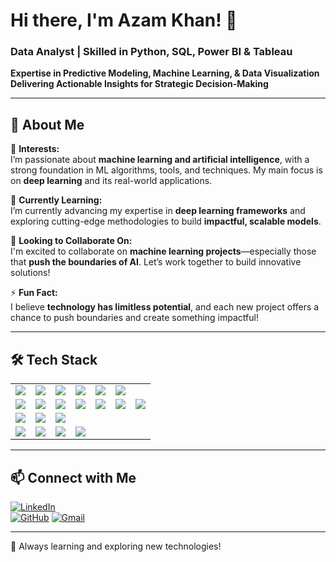 # Hi there, I'm Azam Khan! 👋  

### **Data Analyst | Skilled in Python, SQL, Power BI & Tableau**  
**Expertise in Predictive Modeling, Machine Learning, & Data Visualization**  
**Delivering Actionable Insights for Strategic Decision-Making**  

---

## 🚀 **About Me**  

👀 **Interests:**  
I’m passionate about **machine learning and artificial intelligence**, with a strong foundation in ML algorithms, tools, and techniques. My main focus is on **deep learning** and its real-world applications.  

🌱 **Currently Learning:**  
I’m currently advancing my expertise in **deep learning frameworks** and exploring cutting-edge methodologies to build **impactful, scalable models**.  

💞️ **Looking to Collaborate On:**  
I'm excited to collaborate on **machine learning projects**—especially those that **push the boundaries of AI**. Let’s work together to build innovative solutions!  

⚡ **Fun Fact:**  
I believe **technology has limitless potential**, and each new project offers a chance to push boundaries and create something impactful!  

---

## 🛠 **Tech Stack**  

<table>
  <tr>
    <td align="center"><img src="https://img.shields.io/badge/Python-3776AB?style=for-the-badge&logo=python&logoColor=white"></td>
    <td align="center"><img src="https://img.shields.io/badge/SQL-4479A1?style=for-the-badge&logo=postgresql&logoColor=white"></td>
    <td align="center"><img src="https://img.shields.io/badge/Power%20BI-F2C811?style=for-the-badge&logo=powerbi&logoColor=black"></td>
    <td align="center"><img src="https://img.shields.io/badge/Tableau-E97627?style=for-the-badge&logo=tableau&logoColor=white"></td>
    <td align="center"><img src="https://img.shields.io/badge/Excel-217346?style=for-the-badge&logo=microsoft-excel&logoColor=white"></td>
    <td align="center"><img src="https://img.shields.io/badge/DAX-0052CC?style=for-the-badge&logo=powerbi&logoColor=white"></td>
  </tr>
  <tr>
    <td align="center"><img src="https://img.shields.io/badge/NumPy-013243?style=for-the-badge&logo=numpy&logoColor=white"></td>
    <td align="center"><img src="https://img.shields.io/badge/Pandas-150458?style=for-the-badge&logo=pandas&logoColor=white"></td>
    <td align="center"><img src="https://img.shields.io/badge/Matplotlib-008080?style=for-the-badge&logo=matplotlib&logoColor=white"></td>
    <td align="center"><img src="https://img.shields.io/badge/Flask-000000?style=for-the-badge&logo=flask&logoColor=white"></td>
    <td align="center"><img src="https://img.shields.io/badge/Seaborn-008080?style=for-the-badge&logo=python&logoColor=white"></td>
    <td align="center"><img src="https://img.shields.io/badge/Scikit%20Learn-F7931E?style=for-the-badge&logo=scikitlearn&logoColor=white"></td>
    <td align="center"><img src="https://img.shields.io/badge/Machine%20Learning-FF6F00?style=for-the-badge&logo=scikitlearn&logoColor=white"></td>
  </tr>
  <tr>
    <td align="center"><img src="https://img.shields.io/badge/AWS-232F3E?style=for-the-badge&logo=amazonaws&logoColor=white"></td>
    <td align="center"><img src="https://img.shields.io/badge/Git-F05032?style=for-the-badge&logo=git&logoColor=white"></td>
    <td align="center"><img src="https://img.shields.io/badge/GitHub-181717?style=for-the-badge&logo=github&logoColor=white"></td>
  </tr>
  <tr>
    <td align="center"><img src="https://img.shields.io/badge/HTML-E34F26?style=for-the-badge&logo=html5&logoColor=white"></td>
    <td align="center"><img src="https://img.shields.io/badge/CSS-1572B6?style=for-the-badge&logo=css3&logoColor=white"></td>
    <td align="center"><img src="https://img.shields.io/badge/Bootstrap-7952B3?style=for-the-badge&logo=bootstrap&logoColor=white"></td>
    <td align="center"><img src="https://img.shields.io/badge/JavaScript-F7DF1E?style=for-the-badge&logo=javascript&logoColor=black"></td>
  </tr>
</table>

---

## 📫 **Connect with Me**  

[![LinkedIn](https://img.shields.io/badge/LinkedIn-0A66C2?style=for-the-badge&logo=linkedin&logoColor=white)](https://www.linkedin.com/in/azam-khan-ind/)  
[![GitHub](https://img.shields.io/badge/GitHub-181717?style=for-the-badge&logo=github&logoColor=white)](https://github.com/AzamKhan5) 
[![Gmail](https://img.shields.io/badge/Gmail-D14836?style=for-the-badge&logo=gmail&logoColor=white)](mailto:azamkp05@gmail.com)

---

🚀 Always learning and exploring new technologies!  
